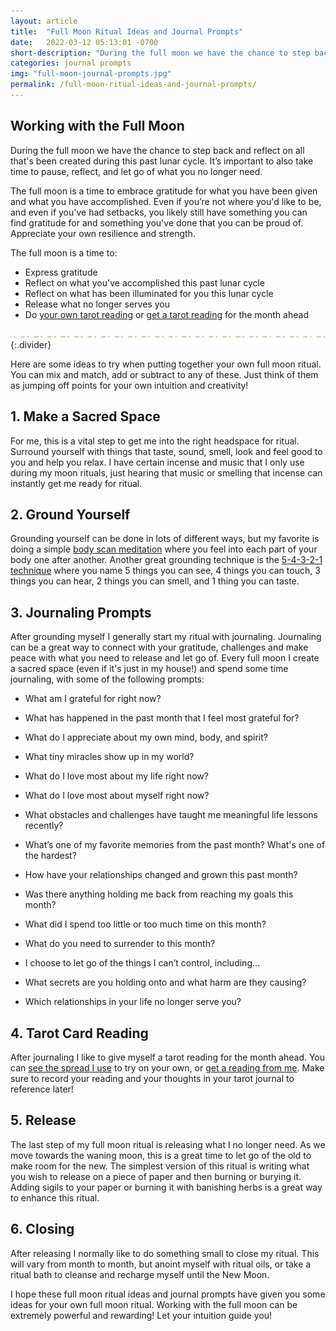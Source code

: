 ```yaml
---
layout: article
title:  "Full Moon Ritual Ideas and Journal Prompts"
date:   2022-03-12 05:13:01 -0700
short-description: "During the full moon we have the chance to step back and reflect on all that's been created during this past lunar cycle. It’s important to also take time to pause, reflect, and let go of what you no longer need."
categories: journal prompts
img: "full-moon-journal-prompts.jpg"
permalink: /full-moon-ritual-ideas-and-journal-prompts/
---
```

## Working with the Full Moon
During the full moon we have the chance to step back and reflect on all that's been created during this past lunar cycle. It’s important to also take time to pause, reflect, and let go of what you no longer need.

The full moon is a time to embrace gratitude for what you have been given and what you have accomplished. Even if you’re not where you'd like to be, and even if you've had setbacks, you likely still have something you can find gratitude for and something you've done that you can be proud of. Appreciate your own resilience and strength.

The full moon is a time to:
* Express gratitude
* Reflect on what you've accomplished this past lunar cycle
* Reflect on what has been illuminated for you this lunar cycle
* Release what no longer serves you
* Do [your own tarot reading](/free-tarot-spreads/full-moon-tarot-spread) or [get a tarot reading](https://shop.arabellascraft.com/l/MonthAheadTarotReading) for the month ahead

![](/assets/img/divider.svg){:.divider}

Here are some ideas to try when putting together your own full moon ritual. You can mix and match, add or subtract to any of these. Just think of them as jumping off points for your own intuition and creativity!

## 1. Make a Sacred Space
For me, this is a vital step to get me into the right headspace for ritual. Surround yourself with things that taste, sound, smell, look and feel good to you and help you relax. I have certain incense and music that I only use during my moon rituals, just hearing that music or smelling that incense can instantly get me ready for ritual.

## 2. Ground Yourself
Grounding yourself can be done in lots of different ways, but my favorite is doing a simple [body scan meditation](https://stopbreathethink.com/anxiety/body-scan/) where you feel into each part of your body one after another. Another great grounding technique is the [5-4-3-2-1 technique](https://www.mondaycampaigns.org/wp-content/uploads/2021/06/destress-monday-infographic-54321-grounding-technique.png) where you name 5 things you can see, 4 things you can touch, 3 things you can hear, 2 things you can smell, and 1 thing you can taste.

## 3. Journaling Prompts
After grounding myself I generally start my ritual with journaling. Journaling can be a great way to connect with your gratitude, challenges and make peace with what you need to release and let go of. Every full moon I create a sacred space (even if it's just in my house!) and spend some time journaling, with some of the following prompts:

* What am I grateful for right now?
* What has happened in the past month that I feel most grateful for?
* What do I appreciate about my own mind, body, and spirit?
* What tiny miracles show up in my world?
* What do I love most about my life right now?
* What do I love most about myself right now?

* What obstacles and challenges have taught me meaningful life lessons recently?
* What’s one of my favorite memories from the past month? What's one of the hardest?
* How have your relationships changed and grown this past month?
* Was there anything holding me back from reaching my goals this month?
* What did I spend too little or too much time on this month?

* What do you need to surrender to this month?
* I choose to let go of the things I can’t control, including…
* What secrets are you holding onto and what harm are they causing?
* Which relationships in your life no longer serve you?

## 4. Tarot Card Reading
After journaling I like to give myself a tarot reading for the month ahead. You can [see the spread I use]((/free-tarot-spreads/full-moon-tarot-spread)) to try on your own, or [get a reading from me](https://shop.arabellascraft.com/l/MonthAheadTarotReading). Make sure to record your reading and your thoughts in your tarot journal to reference later!

## 5. Release
The last step of my full moon ritual is releasing what I no longer need. As we move towards the waning moon, this is a great time to let go of the old to make room for the new. The simplest version of this ritual is writing what you wish to release on a piece of paper and then burning or burying it. Adding sigils to your paper or burning it with banishing herbs is a great way to enhance this ritual.

## 6. Closing
After releasing I normally like to do something small to close my ritual. This will vary from month to month, but anoint myself with ritual oils, or take a ritual bath to cleanse and recharge myself until the New Moon.

I hope these full moon ritual ideas and journal prompts have given you some ideas for your own full moon ritual. Working with the full moon can be extremely powerful and rewarding! Let your intuition guide you!

